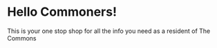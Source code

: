 # Hello Commoners!

This is your one stop shop for all the info you need as a resident of The Commons
